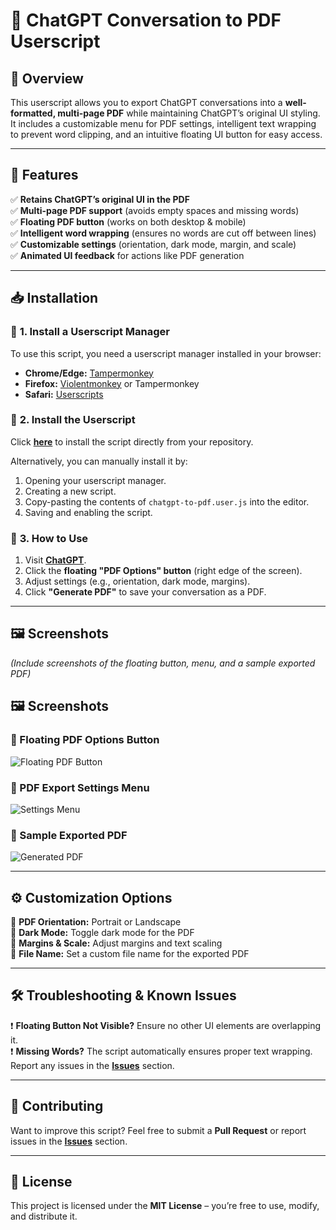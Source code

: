# 📝 **ChatGPT Conversation to PDF Userscript**

## 🚀 **Overview**  
This userscript allows you to export ChatGPT conversations into a **well-formatted, multi-page PDF** while maintaining ChatGPT’s original UI styling. It includes a customizable menu for PDF settings, intelligent text wrapping to prevent word clipping, and an intuitive floating UI button for easy access.

---

## 🎯 **Features**  
✅ **Retains ChatGPT’s original UI in the PDF**  
✅ **Multi-page PDF support** (avoids empty spaces and missing words)  
✅ **Floating PDF button** (works on both desktop & mobile)  
✅ **Intelligent word wrapping** (ensures no words are cut off between lines)  
✅ **Customizable settings** (orientation, dark mode, margin, and scale)  
✅ **Animated UI feedback** for actions like PDF generation  

---

## 📥 **Installation**  

### 🔹 **1. Install a Userscript Manager**  
To use this script, you need a userscript manager installed in your browser:

- **Chrome/Edge:** [Tampermonkey](https://www.tampermonkey.net/)  
- **Firefox:** [Violentmonkey](https://addons.mozilla.org/en-US/firefox/addon/violentmonkey/) or Tampermonkey  
- **Safari:** [Userscripts](https://apps.apple.com/us/app/userscripts/id1463298887)  

### 🔹 **2. Install the Userscript**  
Click **[here](link-to-your-userscript.js)** to install the script directly from your repository.  

Alternatively, you can manually install it by:  
1. Opening your userscript manager.  
2. Creating a new script.  
3. Copy-pasting the contents of `chatgpt-to-pdf.user.js` into the editor.  
4. Saving and enabling the script.  

### 🔹 **3. How to Use**  
1. Visit **[ChatGPT](https://chat.openai.com/)**.  
2. Click the **floating "PDF Options" button** (right edge of the screen).  
3. Adjust settings (e.g., orientation, dark mode, margins).  
4. Click **"Generate PDF"** to save your conversation as a PDF.  

---

## 🖼️ **Screenshots**  
_(Include screenshots of the floating button, menu, and a sample exported PDF)_  
## 🖼️ **Screenshots**  

### 📌 Floating PDF Options Button  
![Floating PDF Button](https://raw.githubusercontent.com/your-username/your-repo/main/images/floating-button.png)  

### 📌 PDF Export Settings Menu  
![Settings Menu](https://raw.githubusercontent.com/your-username/your-repo/main/images/pdf-settings.png)  

### 📌 Sample Exported PDF  
![Generated PDF](https://raw.githubusercontent.com/your-username/your-repo/main/images/sample-pdf.png)  

---

## ⚙️ **Customization Options**  
🔹 **PDF Orientation:** Portrait or Landscape  
🔹 **Dark Mode:** Toggle dark mode for the PDF  
🔹 **Margins & Scale:** Adjust margins and text scaling  
🔹 **File Name:** Set a custom file name for the exported PDF  

---

## 🛠️ **Troubleshooting & Known Issues**  
❗ **Floating Button Not Visible?** Ensure no other UI elements are overlapping it.  
❗ **Missing Words?** The script automatically ensures proper text wrapping. Report any issues in the **[Issues](link-to-issues)** section.  

---

## 🤝 **Contributing**  
Want to improve this script? Feel free to submit a **Pull Request** or report issues in the **[Issues](link-to-issues)** section.  

---

## 📜 **License**  
This project is licensed under the **MIT License** – you’re free to use, modify, and distribute it.  
